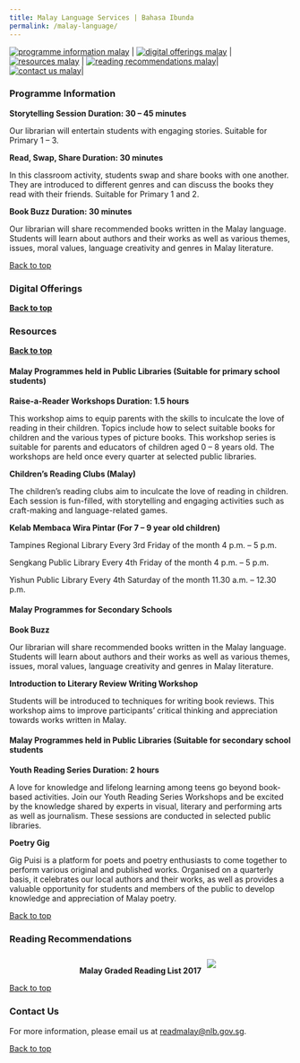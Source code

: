 ```yaml
---
title: Malay Language Services | Bahasa Ibunda
permalink: /malay-language/
---
```

[![programme information malay](/images/mother-tongue-services/malay-icons/Programme%20Information_Malay.png)](#programme-information) | [![digital offerings malay](/images/mother-tongue-services/malay-icons/Digital%20Offerings_Malay.png)](#digital-offerings) |[![resources malay](/images/mother-tongue-services/malay-icons/Resources%20_Malay.png)](#resources) | [![reading recommendations malay](/images/mother-tongue-services/malay-icons/Reading%20Recommendations_Malay.png)](#reading-recommendations)| [![contact us malay](/images/mother-tongue-services/malay-icons/Contact%20Us%20Icon_Malay.png)](#contact-us)|




### Programme Information
**Storytelling Session Duration: 30 – 45 minutes**

Our librarian will entertain students with engaging stories. Suitable for Primary 1 – 3.

**Read, Swap, Share Duration: 30 minutes**

In this classroom activity, students swap and share books with one another. They are introduced to different genres and can discuss the books they read with their friends. Suitable for Primary 1 and 2.

**Book Buzz Duration: 30 minutes**

Our librarian will share recommended books written in the Malay language. Students will learn about authors and their works as well as various themes, issues, moral values, language creativity and genres in Malay literature.

<a href="#top">Back to top</a></b></p>

### Digital Offerings

<b><a href="#top">Back to top</a></b>	

### Resources

<b><a href="#top">Back to top</a></b>	

#### Malay Programmes held in Public Libraries (Suitable for primary school students)

**Raise-a-Reader Workshops Duration: 1.5 hours**

This workshop aims to equip parents with the skills to inculcate the love of reading in their children. Topics include how to select suitable books for children and the various types of picture books. This workshop series is suitable for parents and educators of children aged 0 – 8 years old. The workshops are held once every quarter at selected public libraries.

**Children’s Reading Clubs (Malay)**

The children’s reading clubs aim to inculcate the love of reading in children. Each session is fun-filled, with storytelling and engaging activities such as craft-making and language-related games.

**Kelab Membaca Wira Pintar (For 7 – 9 year old children)**

Tampines Regional Library Every 3rd Friday of the month 4 p.m. – 5 p.m.

Sengkang Public Library Every 4th Friday of the month 4 p.m. – 5 p.m.

Yishun Public Library Every 4th Saturday of the month 11.30 a.m. – 12.30 p.m.

#### Malay Programmes for Secondary Schools

**Book Buzz**

Our librarian will share recommended books written in the Malay language. Students will learn about authors and their works as well as various themes, issues, moral values, language creativity and genres in Malay literature.

**Introduction to Literary Review Writing Workshop**

Students will be introduced to techniques for writing book reviews. This workshop aims to improve participants’ critical thinking and appreciation towards works written in Malay.

#### Malay Programmes held in Public Libraries (Suitable for secondary school students

**Youth Reading Series Duration: 2 hours**

A love for knowledge and lifelong learning among teens go beyond book-based activities. Join our Youth Reading Series Workshops and be excited by the knowledge shared by experts in visual, literary and performing arts as well as journalism. These sessions are conducted in selected public libraries.

**Poetry Gig**

Gig Puisi is a platform for poets and poetry enthusiasts to come together to perform various original and published works. Organised on a quarterly basis, it celebrates our local authors and their works, as well as provides a valuable opportunity for students and members of the public to develop knowledge and appreciation of Malay poetry.

<a href="#top">Back to top</a></b></p>

### **Reading Recommendations**
<div class="wrapper" style="width: 100%;">
<div class="container" style="display: flex; margin: auto; align-content: flex-start; width: inherit; flex-wrap: wrap">  
<div class="image-container" style="margin: auto;">
		<b>Malay Graded Reading List 2017</b><a href="/images/recommendationsprimary/NLB-Malay-Graded-Reading-List-Pri.PDF"><img src="/images/recommendationsprimary/NLB-Malay-Graded-Reading-List-cover.png" style="max-width: 24.35rem; padding: 10px; margin: auto;"></a>
	</div>
	</div></div>

<a href="#top">Back to top</a></b></p>

### Contact Us
For more information, please email us at readmalay@nlb.gov.sg.

<a href="#top">Back to top</a></b></p>